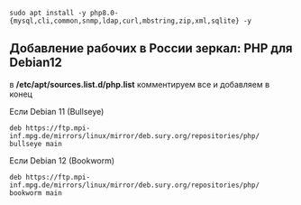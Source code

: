 ```shell
sudo apt install -y php8.0-{mysql,cli,common,snmp,ldap,curl,mbstring,zip,xml,sqlite} -y
```

## Добавление рабочих в России зеркал: PHP для Debian12
  
в **/etc/apt/sources.list.d/php.list** комментируем все и добавляем в конец  
  
Если Debian 11 (Bullseye)  

```shell
deb https://ftp.mpi-inf.mpg.de/mirrors/linux/mirror/deb.sury.org/repositories/php/ bullseye main
```
  
Если Debian 12 (Bookworm)  

```shell
deb https://ftp.mpi-inf.mpg.de/mirrors/linux/mirror/deb.sury.org/repositories/php/ bookworm main
```

